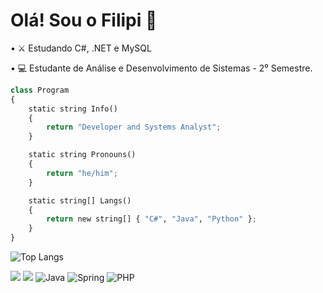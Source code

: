 <div>
<h1>Olá! Sou o Filipi 👋</h1>
<p>• ⚔️ Estudando C#, .NET e MySQL</p>
<p>• 💻 Estudante de Análise e Desenvolvimento de Sistemas - 2⁰ Semestre.</p>
</div>

```python
class Program
{
    static string Info()
    {
        return "Developer and Systems Analyst";
    }

    static string Pronouns()
    {
        return "he/him";
    }

    static string[] Langs()
    {
        return new string[] { "C#", "Java", "Python" };
    }
}

```

  ![Top Langs](https://github-readme-stats.vercel.app/api/top-langs/?username=filipimantelato&hide_progress=true&theme=tokyonight)

  <a href = "mailto:filipimantelato06@gmail.com"><img src="https://img.shields.io/badge/Gmail-D14836?logo=gmail&logoColor=white"></a>
  <a href="https://www.linkedin.com/in/filipi-mantelato-241610249" target="_blank"><img src="https://img.shields.io/badge/linkedin-%230077B5.svg?logo=linkedin&logoColor=white"></a> 
  ![Java](https://img.shields.io/badge/java-%23ED8B00.svg?logo=java&logoColor=white)
  ![Spring](https://img.shields.io/badge/spring-%236DB33F.svg?logo=spring&logoColor=white)
  ![PHP](https://img.shields.io/badge/php-%23777BB4.svg?logo=php&logoColor=white)


  

